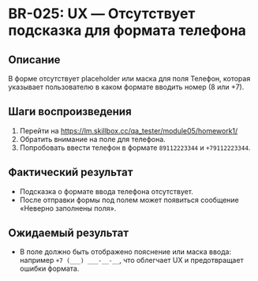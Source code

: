 # BR-025: UX — Отсутствует подсказка для формата телефона

## Описание
В форме отсутствует placeholder или маска для поля Телефон, которая указывает пользователю в каком формате вводить номер (8 или +7).

## Шаги воспроизведения
1. Перейти на https://lm.skillbox.cc/qa_tester/module05/homework1/
2. Обратить внимание на поле для телефона.
3. Попробовать ввести телефон в формате `89112223344` и `+79112223344`.

## Фактический результат
- Подсказка о формате ввода телефона отсутствует.
- После отправки формы под полем может появиться сообщение «Неверно заполнены поля».

## Ожидаемый результат
- В поле должно быть отображено пояснение или маска ввода: например `+7 (___) ___-__-__`, что облегчает UX и предотвращает ошибки формата.
